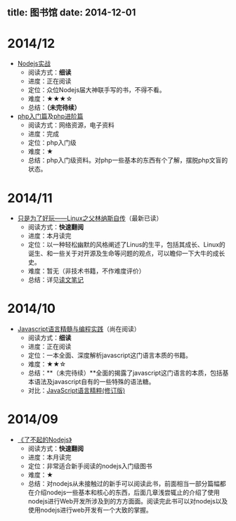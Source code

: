 title: 图书馆
date: 2014-12-01
---

# 2014/12

- [Nodejs实战](http://item.jd.com/11457487.html)
    - 阅读方式：**细读**
    - 进度：正在阅读
    - 定位：众位Nodejs届大神联手写的书，不得不看。
    - 难度：★★★☆
    - 总结：**（未完待续）**
- [php入门篇](http://www.imooc.com/learn/54)及[php进阶篇](http://www.imooc.com/learn/26)
    - 阅读方式：网络资源，电子资料
    - 进度：完成
    - 定位：php入门级
    - 难度：★
    - 总结：php入门级资料。对php一些基本的东西有个了解，摆脱php文盲的状态。


# 2014/11

- [只是为了好玩——Linux之父林纳斯自传](http://www.amazon.cn/dp/B00MB51SAI/ref=pd_rhf_dp_s_cp_3_W8VW?_encoding=UTF8&refRID=1RYMH7VHBKXHSCWPN4DZ)（最新已读）
    - 阅读方式：**快速翻阅**
    - 进度：本月读完
    - 定位：以一种轻松幽默的风格阐述了Linus的生平，包括其成长、Linux的诞生、和一些关于对开源及生命等问题的观点，可以瞻仰一下大牛的成长史。
    - 难度：暂无（非技术书籍，不作难度评价）
    - 总结：详见[读文笔记](http://gejiawen.github.io/2014/11/25/%E8%AF%BB%E6%96%87%E7%AC%94%E8%AE%B0/%E8%AF%BB%E6%96%87%E7%AC%94%E8%AE%B0%EF%BC%9A%E5%8F%AA%E6%98%AF%E4%B8%BA%E4%BA%86%E5%A5%BD%E7%8E%A9%E2%80%94%E2%80%94Linux%E4%B9%8B%E7%88%B6%E6%9E%97%E7%BA%B3%E6%96%AF%E8%87%AA%E4%BC%A0/)


# 2014/10

- [Javascript语言精髓与编程实践](http://www.amazon.cn/JavaScript%E8%AF%AD%E8%A8%80%E7%B2%BE%E9%AB%93%E4%B8%8E%E7%BC%96%E7%A8%8B%E5%AE%9E%E8%B7%B5-%E5%91%A8%E7%88%B1%E6%B0%91/dp/B007IVAG8K/ref=sr_1_fkmr0_1?ie=UTF8&qid=1415092153&sr=8-1-fkmr0&keywords=Javascript%E8%AF%AD%E8%A8%80%E7%B2%BE%E9%AB%93%E4%B8%8E%E7%BC%96%E7%A8%8B%E5%AE%9E%E9%99%85)（尚在阅读）
    - 阅读方式：**细读**
    - 进度：正在阅读
    - 定位：一本全面、深度解析javascript这门语言本质的书籍。
    - 难度：★★☆
    - 总结：**（未完待续）**全面的揭露了javascript这门语言的本质，包括基本语法及javascript自有的一些特殊的语法糖。
    - 对比：[JavaScript语言精粹(修订版)](http://www.amazon.cn/JavaScript%E8%AF%AD%E8%A8%80%E7%B2%BE%E7%B2%B9-%E9%81%93%E6%A0%BC%E6%8B%89%E6%96%AF%E2%80%A2%E5%85%8B%E7%BD%97%E5%85%8B%E7%A6%8F%E5%BE%B7/dp/B0097CON2S/ref=sr_1_1?ie=UTF8&qid=1415093112&sr=8-1&keywords=Javascript%E8%AF%AD%E8%A8%80%E7%B2%BE%E9%AB%93)


# 2014/09

- [《了不起的Nodejs》](http://www.amazon.cn/%E4%BA%86%E4%B8%8D%E8%B5%B7%E7%9A%84Node-js-%E5%B0%86JavaScript%E8%BF%9B%E8%A1%8C%E5%88%B0%E5%BA%95-%E5%8A%B3%E5%A5%87/dp/B00GI7EO6U/ref=sr_1_1?ie=UTF8&qid=1415091973&sr=8-1&keywords=%E4%BA%86%E4%B8%8D%E8%B5%B7%E7%9A%84Nodejs)
    - 阅读方式：**快速翻阅**
    - 进度：本月读完
    - 定位：非常适合新手阅读的nodejs入门级图书
    - 难度：★
    - 总结：对nodejs从未接触过的新手可以阅读此书，前面相当一部分篇幅都在介绍nodejs一些基本和核心的东西，后面几章浅尝辄止的介绍了使用nodejs进行Web开发所涉及到的方方面面。阅读完此书可以对nodejs以及使用nodejs进行web开发有一个大致的掌握。

